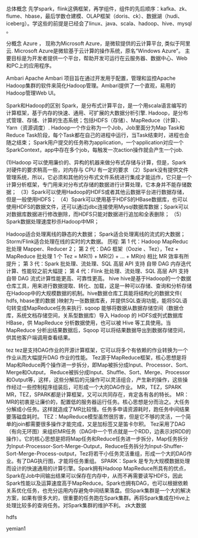总体概念
先学spark，flink这俩框架，再学组件，组件的先后顺序：kafka、zk、flume、hbase，最后学数仓建模、OLAP框架（doris、ck）、数据湖（hudi、iceberg）。学这些的前提是已经会了linux、java、scala、hadoop、hive、mysql 。

分概念
Azure ，
现称为Microsoft Azure，是微软提供的云计算平台, 类似于阿里云.
Microsoft Azure是微软基于云计算的操作系统，原名“Windows Azure”。
主要目标是为开发者提供一个平台，帮助开发可运行在云服务器、数据中心、Web和PC上的应用程序。
 
Ambari 
Apache Ambari 项目旨在通过开发用于配置，管理和监控Apache Hadoop集群的软件来简化Hadoop管理。Ambari提供了一个直观，易用的Hadoop管理Web UI。

Spark和Hadoop的区别
Spark，是分布式计算平台，是一个用scala语言编写的计算框架，基于内存的快速、通用、可扩展的大数据分析引擎.
Hadoop，是分布式管理、存储、计算的生态系统；包括HDFS（存储）、MapReduce（计算）、Yarn（资源调度）.
Hadoop一个作业称为一个Job，Job里面分为Map Task和Reduce Task阶段，每个Task都在自己的进程中运行，当Task结束时，进程也会随之结束；
Spark用户提交的任务称为application，一个application对应一个SparkContext，app中存在多个job，每触发一次action操作就会产生一个job.

 (1)Hadoop 可以使用廉价的、异构的机器来做分布式存储与计算，但是，Spark 对硬件的要求稍高一些，对内存与 CPU 有一定的要求
（2）Spark没有提供文件管理系统，所以，它必须和其他的分布式文件系统进行集成才能运作，它只是一个计算分析框架，专门用来对分布式存储的数据进行计算处理，它本身并不能存储数据；
（3）Spark可以使用Hadoop的HDFS或者其他云数据平台进行数据存储，但是一般使用HDFS；
（4）Spark可以使用基于HDFS的HBase数据库，也可以使用HDFS的数据文件，还可以通过jdbc连接使用Mysql数据库数据；Spark可以对数据库数据进行修改删除，而HDFS只能对数据进行追加和全表删除；
（5）Spark数据处理速度秒杀Hadoop中MR；

Hadoop适合处理离线的静态的大数据；
Spark适合处理离线的流式的大数据；
Storm/Flink适合处理在线的实时的大数据。
历程:
第 1 代：Hadoop MapReduc 批处理 Mapper、Reducer 2；
第 2 代：DAG 框架（Oozie 、Tez），Tez + MapReduce 批处理 1 个 Tez = MR(1) + MR(2) + ... + MR(n) 相比 MR 效率有所提升；
第 3 代：Spark 批处理、流处理、SQL 高层 API 支持 自带 DAG 内存迭代计算、性能较之前大幅提；
第 4 代：Flink 批处理、流处理、SQL 高层 API 支持 自带 DAG 流式计算性能更高、可靠性更高。
hive
hive是基于Hadoop的一个数据仓库工具，用来进行数据提取、转化、加载，这是一种可以存储、查询和分析存储在Hadoop中的大规模数据的机制。hive数据仓库工具能将结构化的数据文件( hdfs,  hbase里的数据 )映射为一张数据库表，并提供SQL查询功能，能将SQL语句转变成MapReduce任务来执行.
sqoop
能够将数据从数据存储空间（数据仓库，系统文档存储空间，关系型数据库）导入 Hadoop 的 HDFS或列式数据库HBase，供 MapReduce 分析数据使用，也可以被 Hive 等工具使用。当 MapReduce 分析出结果数据后，Sqoop 可以将结果数据导出到数据存储空间，供其他客户端调用查看结果。

tez
tez是支持DAG作业的开源计算框架，它可以将多个有依赖的作业转换为一个作业从而大幅提升DAG 作业的性能。
Tez源于MapReduce框架，核心思想是将Map和Reduce两个操作进一步拆分，即Map被拆分成Input、Processor、Sort、Merge和Output， Reduce被拆分成Input、Shuffle、Sort、Merge、Processor和Output等，这样，这些分解后的元操作可以灵活组合，产生新的操作，这些操作经过一些控制程序组装后，可形成一个大的DAG作业。
MR，TEZ，SPARK
MR，TEZ，SPARK都是计算框架，又可以共同存在，肯定各有各的特长。
MR：MR的初衷是让廉价的，配置低的服务器运行任务。核心思想是分而治之。大任务分解成小任务。这样就造成了MR比较慢。任务多申请资源耗时，跑任务中间结果要落磁盘耗时。
TEZ：MapReduce模型虽然很厉害，但是它不够的灵活，一个简单的join都需要很多操作才能完成，又是加标签又是笛卡尔积。 Tez采用了DAG（有向无环图）来组织MR任务（DAG中一个节点就是一个RDD，边表示对RDD的操作）。它的核心思想是把将Map任务和Reduce任务进一步拆分，Map任务拆分为Input-Processor-Sort-Merge-Output，Reduce任务拆分为Input-Shuffer-Sort-Merge-Process-output，Tez将若干小任务灵活重组，形成一个大的DAG作业。有了DAG执行图，才能将任务重组。
SPARK：Spark 是专为大规模数据处理而设计的快速通用的计算引擎。Spark拥有Hadoop MapReduce所具有的优点，Spark在Job中间输出结果可以保存在内存中，从而不再需要读写HDFS，因此Spark性能以及运算速度高于MapReduce。Spark也拥有DAG，也可以根据依赖关系优化任务，也充分运用内存避免中间结果落盘。但Spark集群是一个大的解决方案，如果有很多大的，很重要的任务跑在Spark集群。再将Spark集成在Hive上处理比较多的查询任务。对Spark集群的维护不利。
zk大数据


hdfs






yemian1